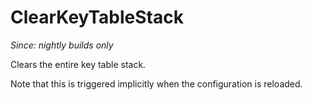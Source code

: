 # ClearKeyTableStack

*Since: nightly builds only*

Clears the entire key table stack.

Note that this is triggered implicitly when the configuration is reloaded.
